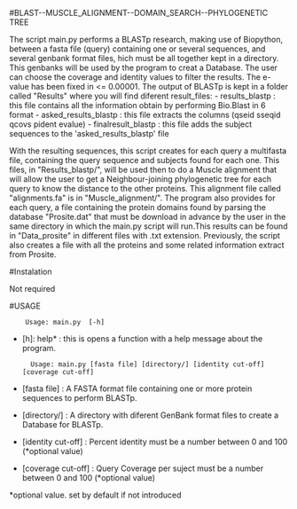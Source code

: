 #BLAST--MUSCLE_ALIGNMENT--DOMAIN_SEARCH--PHYLOGENETIC TREE

The script main.py performs a BLASTp research, making use of Biopython, between a fasta file (query) containing one
or several sequences, and several genbank format files, hich  must be all together kept in a directory.
This genbanks will be used by the program to creat a Database.  The user can choose the coverage 
and identity values to filter the results. The e-value has been fixed in <= 0.00001. 
The output of BLASTp is kept in a folder called "Results" where you will find diferent result_files:
        - results_blastp : this file contains all the information obtain by performing Bio.Blast in 6 format
        - asked_results_blastp : this file extracts the columns (qseid sseqid qcovs pident evalue)
        - finalresult_blastp : this file adds the subject sequences to the 'asked_results_blastp' file
        
With the resulting sequences, this script creates for each query a multifasta file, containing the query sequence 
and subjects found for each one. This files, in "Results_blastp/", will be used then to do a Muscle alignment that
will allow the user to get a Neighbour-joining phylogenetic tree for each query to know the distance to the other proteins.
This alignment file called "alignments.fa" is in "Muscle_alignment/".  The program also provides for each query, a file containing 
the protein domains found by parsing the database "Prosite.dat" that must be download in advance by the user in the same directory 
in which the main.py script will run.This results can be found in "Data_prosite" in different files with .txt extension.
Previously, the script also creates a file with all the proteins and some related information extract from Prosite.


#Instalation

Not required

#USAGE

        Usage: main.py  [-h]

- [h]: help* : this is opens a function with a help message about the program.

        Usage: main.py [fasta file] [directory/] [identity cut-off] [coverage cut-off]

- [fasta file] : A FASTA format file containing one or more protein sequences to perform BLASTp.
- [directory/] : A directory with diferent GenBank format files to create a Database for BLASTp.
- [identity cut-off] : Percent identity must be a number between 0  and 100 (*optional value)
- [coverage cut-off] : Query Coverage per suject must be a number between 0 and 100 (*optional value)

*optional value. set by default if not introduced
